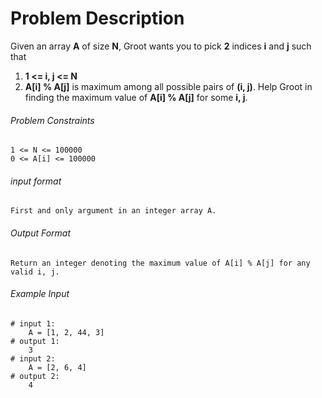 # Problem Description

Given an array **A** of size **N**, Groot wants you to pick **2** indices **i** and **j** such that

1. **1 <= i, j <= N**
2. **A[i] % A[j]** is maximum among all possible pairs of **(i, j)**.
Help Groot in finding the maximum value of **A[i] % A[j]** for some **i, j**.

###### Problem Constraints

```
1 <= N <= 100000
0 <= A[i] <= 100000
```

###### input format

``` 
First and only argument in an integer array A.
```

###### Output Format

```
Return an integer denoting the maximum value of A[i] % A[j] for any valid i, j.
```

###### Example Input

```
# input 1: 
    A = [1, 2, 44, 3]
# output 1: 
    3
# input 2: 
    A = [2, 6, 4]
# output 2: 
    4
```
